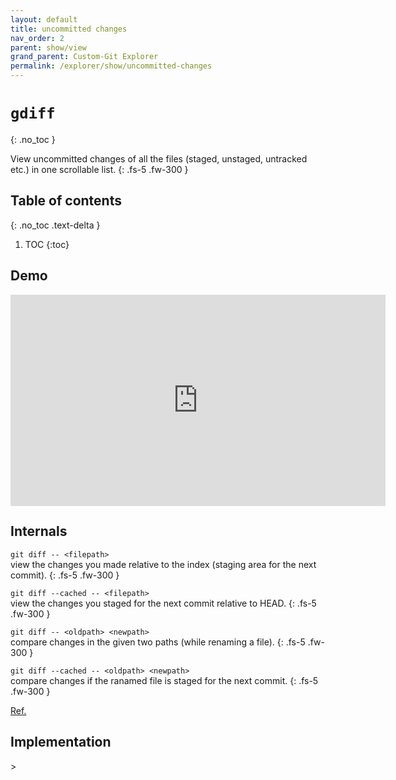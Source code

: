 ```yaml
---
layout: default
title: uncommitted changes
nav_order: 2
parent: show/view
grand_parent: Custom-Git Explorer
permalink: /explorer/show/uncommitted-changes
---
```


# `gdiff`
{: .no_toc }

View uncommitted changes of all the files (staged, unstaged, untracked etc.) in one scrollable list.
{: .fs-5 .fw-300 }

## Table of contents
{: .no_toc .text-delta }

1. TOC
{:toc}

## <i class="fas fa-video"></i> Demo
<iframe width="600" height="337.5" src="https://www.youtube.com/embed/StaPAVXnAm0?start=166&end=186&controls=0&modestbranding=1&disablekb=1&autohide=1&rel=0&fs=1&iv_load_policy=3&widget_referrer=https://custom-git.io" title="gadd demo" frameborder="0" allow="clipboard-write; encrypted-media; gyroscope; picture-in-picture" allowfullscreen></iframe>

## <i class="fas fa-file-alt"></i> Internals
`git diff -- <filepath>`
<br>view the changes you made relative to the index (staging area for the next commit).
{: .fs-5 .fw-300 }

`git diff --cached -- <filepath>`
<br>view the changes you staged for the next commit relative to HEAD.
{: .fs-5 .fw-300 }

`git diff -- <oldpath> <newpath>`
<br>compare changes in the given two paths (while renaming a file).
{: .fs-5 .fw-300 }

`git diff --cached -- <oldpath> <newpath>`
<br>compare changes if the ranamed file is staged for the next commit. 
{: .fs-5 .fw-300 }

<a href="https://git-scm.com/docs/git-diff" target="_blank"><i class="fas fa-external-link-alt"></i> Ref.</a>

## <i class="fas fa-code"></i> Implementation
<script src="https://emgithub.com/embed.js?target=https%3A%2F%2Fgithub.com%2Fcustom-git%2Fcustom-git-bash%2Fblob%2Frelease-1.0%2Fcmd%2Fgdiff&style=github&showBorder=on&showFileMeta=on&showCopy=on"></script>>
